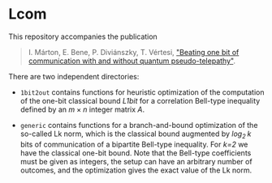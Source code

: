 # Lcom

This repository accompanies the publication

> I. Márton, E. Bene, P. Diviánszky, T. Vértesi, ["Beating one bit of communication with and without quantum pseudo-telepathy"](https://arxiv.org/abs/2308.10771). 

There are two independent directories:

- `1bit2out` contains functions for heuristic optimization of the computation of the one-bit classical bound *L1bit* for a correlation Bell-type inequality defined by an $m\times n$ integer matrix *A*. 

- `generic` contains functions for a branch-and-bound optimization of the so-called Lk norm, which is the classical bound augmented by *log<sub>2 </sub>k* bits of communication of a bipartite Bell-type inequality. For *k=2* we have the classical one-bit bound. Note that the Bell-type coefficients must be given as integers, the setup can have an arbitrary number of outcomes, and the optimization gives the exact value of the Lk norm.
